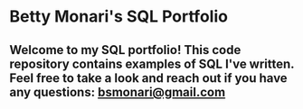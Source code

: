 # Betty Monari's SQL Portfolio

## Welcome to my SQL portfolio! This code repository contains examples of SQL I've written. Feel free to take a look and reach out if you have any questions: bsmonari@gmail.com
